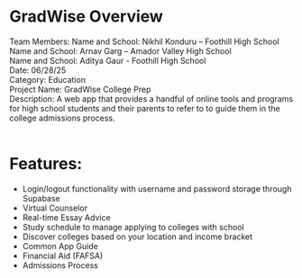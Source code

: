 # GradWise Overview

Team Members:
  Name and School: Nikhil Konduru – Foothill High School <br>
  Name and School: Arnav Garg – Amador Valley High School <br>
  Name and School: Aditya Gaur - Foothill High School <br>
Date: 06/28/25<br>
Category: Education <br>
Project Name: GradWise College Prep <br>
Description: A web app that provides a handful of online tools and programs for high school students and their parents to refer to to guide them in the college admissions process.<br>
<br>
# Features:<br>
- Login/logout functionality with username and password storage through Supabase
- Virtual Counselor
- Real-time Essay Advice
- Study schedule to manage applying to colleges with school
- Discover colleges based on your location and income bracket
- Common App Guide
- Financial Aid (FAFSA)
- Admissions Process
